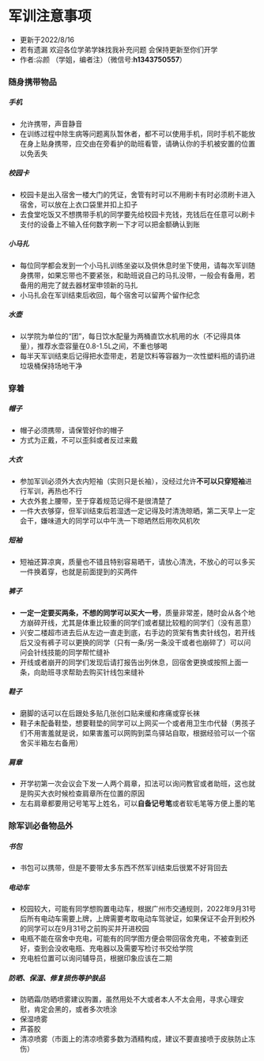 # 军训注意事项
- 更新于2022/8/16 
- 若有遗漏 欢迎各位学弟学妹找我补充问题 会保持更新至你们开学
- 作者:尛颜 （学姐，编者注）（微信号:**h1343750557**）
### 随身携带物品
##### 手机
- 允许携带，声音静音
- 在训练过程中除生病等问题离队暂休者，都不可以使用手机，同时手机不能放在身上贴身携带，应交由在旁看护的助班看管，请确认你的手机被安置的位置以免丢失
##### 校园卡
- 校园卡是出入宿舍一楼大门的凭证，舍管有时可以不用刷卡有时必须刷卡进入宿舍，可以放在上衣口袋里并扣上扣子
- 去食堂吃饭又不想携带手机的同学要先给校园卡充钱，充钱后在任意可以刷卡支付的设备上不输入任何数字刷一下才可以把金额确认到账
##### 小马扎
- 每位同学都会发到一个小马扎训练坐姿以及供休息时坐下使用，请每次军训随身携带，如果忘带也不要紧张，和助班说自己的马扎没带，一般会有备用，若备用的用完了就去器材室申领新的马扎
- 小马扎会在军训结束后收回，每个宿舍可以留两个留作纪念
##### 水壶
- 以学院为单位的“团”，每日饮水配量为两桶直饮水机用的水（不记得具体量），推荐水壶容量在0.8-1.5L之间，不重也够喝
- 每半天军训结束后记得把水壶带走，若是饮料等容器为一次性塑料瓶的请扔进垃圾桶保持场地干净
### 穿着
##### 帽子
- 帽子必须携带，请保管好你的帽子
- 方式为正戴，不可以歪斜或者反过来戴
##### 大衣
- 参加军训必须外大衣内短袖（实则只是长袖），没经过允许**不可以只穿短袖**进行军训，再热也不行
- 大衣外套上腰带，至于穿着规范记得不是很清楚了
- 一件大衣够穿，但军训结束后若湿透一定记得及时清洗晾晒，第二天早上一定会干，嫌味道大的同学可以中午洗一下晾晒然后用吹风机吹
##### 短袖
- 短袖还算凉爽，质量也不错且特别容易晒干，请放心清洗，不放心的可以多买一件换着穿，也就是前面提到的买两件
##### 裤子
- **一定一定要买两条，不想的同学可以买大一号**，质量非常差，随时会从各个地方崩碎开线，尤其是体重比较重的同学们或者腿比较粗的同学们（没有恶意）
- 兴安二楼超市进去后从左边一直走到底，右手边的货架有售卖针线包，若开线后又没有裤子可以更换的同学（只有一条/另一条没干或者也崩碎了）可以问问会针线技能的同学帮忙缝补
- 开线或者崩开的同学们发现后请打报告出列休息，回宿舍更换或按照上面一条，向助班寻求帮助去购买针线包来缝补
##### 鞋子
- 磨脚的话可以在后跟处多贴几张创口贴来缓和疼痛或穿长袜
- 鞋子未配备鞋垫，想要鞋垫的同学可以上网买一个或者用卫生巾代替（男孩子们不用害羞就是说，如果害羞可以网购到菜鸟驿站自取，根据经验可以一个宿舍买半箱左右备用）
##### 肩章
- 开学初第一次会议会下发一人两个肩章，扣法可以询问教官或者助班，这也就是购买大衣时候检查肩章所在位置的原因
- 左右肩章都要用记号笔写上姓名，可以**自备记号笔**或者软毛笔等方便上墨的笔
### 除军训必备物品外
##### 书包
- 书包可以携带，但是不要带太多东西不然军训结束后很累不好背回去
##### 电动车
- 校园较大，可能有同学想购置电动车，根据广州市交通规则，2022年9月31号后所有电动车需要上牌，上牌需要考取电动车驾驶证，如果保证不会开到校外的同学可以在9月31号之前购买并开进校园
- 电瓶不能在宿舍中充电，可能有的同学图方便会带回宿舍充电，不被查到还好，查到会没收电瓶、充电器以及需要写检讨书交给学院
- 充电桩位置可以询问辅导员，根据印象应该在二期
##### 防晒、保湿、修复损伤等护肤品
- 防晒霜/防晒喷雾建议购置，虽然用处不大或者本人不太会用，寻求心理安慰，肯定会黑的，或者多次喷涂
- 保湿喷雾
- 芦荟胶
- 清凉喷雾（市面上的清凉喷雾多数为酒精构成，建议不要直接喷于皮肤防止冻伤）
